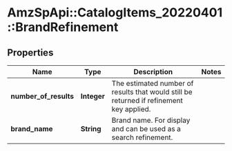 # AmzSpApi::CatalogItems_20220401::BrandRefinement

## Properties
Name | Type | Description | Notes
------------ | ------------- | ------------- | -------------
**number_of_results** | **Integer** | The estimated number of results that would still be returned if refinement key applied. | 
**brand_name** | **String** | Brand name. For display and can be used as a search refinement. | 

